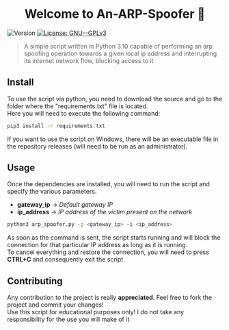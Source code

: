 <h1 align="center">Welcome to An-ARP-Spoofer 👋</h1>
<p>
  <img alt="Version" src="https://img.shields.io/badge/version-1.0-blue.svg?cacheSeconds=2592000" />
  <a href="https://github.com/nheatyon/An-ARP-Spoofer/blob/main/LICENSE">
    <img alt="License: GNU--GPLv3" src="https://img.shields.io/badge/License-GNU--GPLv3-yellow.svg" />
  </a>
</p>

> A simple script written in Python 3.10 capable of performing an arp spoofing operation towards a given local ip address and interrupting its internet network flow, blocking access to it

## Install

To use the script via python, you need to download the source and go to the folder where the "requirements.txt" file is located.<br/>
Here you will need to execute the following command:
```sh
pip3 install -r requirements.txt
```
If you want to use the script on Windows, there will be an executable file in the repository releases (will need to be run as an administrator).

## Usage
Once the dependencies are installed, you will need to run the script and specify the various parameters.<br/>
* <b>gateway_ip</b> → <i>Default gateway IP</i><br/>
* <b>ip_address</b> → <i>IP address of the victim present on the network</i>
```sh
python3 arp_spoofer.py -g <gateway_ip> -i <ip_address>
```
As soon as the command is sent, the script starts running and will block the connection for that particular IP address as long as it is running.<br/>
To cancel everything and restore the connection, you will need to press <b>CTRL+C</b> and consequently exit the script

## Contributing

Any contribution to the project is really <b>appreciated</b>. Feel free to fork the project and commit your changes!<br/>
Use this script for educational purposes only! I do not take any responsibility for the use you will make of it
